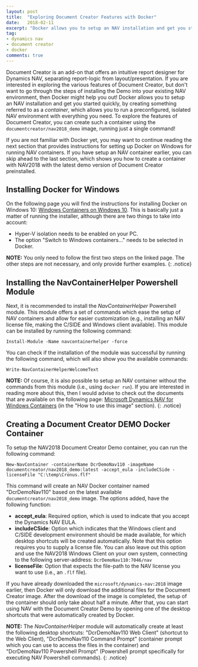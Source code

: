 ```yaml
---
layout: post
title:  "Exploring Document Creator Features with Docker"
date:   2018-02-11
excerpt: "Docker allows you to setup an NAV installation and get you started quickly, by creating something referred to as a container... To explore the features of Document Creator, you can create such a container using the `documentcreator/nav2018_demo` image, running just a single command!"
tag:
- dynamics nav
- document creator
- docker
comments: true
---
```


Document Creator is an add-on that offers an intuitive report designer for Dynamics NAV, separating report-logic from layout/presentation. If you are interested in exploring the various features of Document Creator, but don't want to go through the steps of installing the Demo into your existing NAV environment, then Docker might help you out!
Docker allows you to setup an NAV installation and get you started quickly, by creating something referred to as a *container*, which allows you to run a preconfigured, isolated NAV environment with everything you need.
To explore the features of Document Creator, you can create such a container using the `documentcreator/nav2018_demo` image, running just a single command!

If you are not familiar with Docker yet, you may want to continue reading the next section that provides instructions for setting up Docker on Windows for running NAV containers.
If you have setup an NAV container earlier, you can skip ahead to the last section, which shows you how to create a container with NAV2018 with the latest demo version of Document Creator preinstalled.

## Installing Docker for Windows

On the following page you will find the instructions for installing Docker on Windows 10: [Windows Containers on Windows 10](https://docs.microsoft.com/en-us/virtualization/windowscontainers/quick-start/quick-start-windows-10).
This is basically just a matter of running the installer, although there are two things to take into account:
* Hyper-V isolation needs to be enabled on your PC.
* The option "Switch to Windows containers..." needs to be selected in Docker.

**NOTE:** You only need to follow the first two steps on the linked page. The other steps are not necessary, and only provide further examples.
{: .notice}

## Installing the NavContainerHelper Powershell Module

Next, it is recommended to install the *NavContainerHelper* Powershell module. This module offers a set of commands which ease the setup of NAV containers and allow for easier customization (e.g., installing an NAV license file, making the C/SIDE and Windows client available).
This module can be installed by running the following command:

```Install-Module -Name navcontainerhelper -force```

You can check if the installation of the module was successful by running the following command, which will also show you the available commands:

```Write-NavContainerHelperWelcomeText```

**NOTE:** Of course, it is also possible to setup an NAV container without the commands from this module (i.e., using `docker run`). If you are interested in reading more about this, then I would advise to check out the documents that are available on the following page: [Microsoft Dynamics NAV for Windows Containers](https://hub.docker.com/r/microsoft/dynamics-nav/) (in the "How to use this image" section).
{: .notice}

## Creating a Document Creator DEMO Docker Container

To setup the NAV2018 Document Creator Demo container, you can run the following command:

```New-NavContainer -containerName DcrDemoNav110 -imageName documentcreator/nav2018_demo:latest -accept_eula -includeCSide -licenseFile "C:\temp\Cronus.flf"```

This command will create an NAV Docker container named "DcrDemoNav110" based on the latest available `documentcreator/nav2018_demo` image.
The options added, have the following function:
* **accept_eula**: Required option, which is used to indicate that you accept the Dynamics NAV EULA.
* **includeCSide**: Option which indicates that the Windows client and C/SIDE development environment should be made available, for which desktop shortcuts will be created automatically. Note that this option requires you to supply a license file. You can also leave out this option and use the NAV2018 Windows Client on your own system, connecting to the following server-address: `DcrDemoNav110:7046/nav`
* **licenseFile**: Option that expects the file-path to the NAV license you want to use (i.e., an `.flf` file).

If you have already downloaded the `microsoft/dynamics-nav:2018` image earlier, then Docker will only download the additional files for the Document Creator image.
After the download of the image is completed, the setup of the container should only take about half a minute. After that, you can start using NAV with the Document Creator Demo by opening one of the desktop shortcuts that were automatically created by Docker.

**NOTE:** The *NavContainerHelper* module will automatically create at least the following desktop shortcuts: "DcrDemoNav110 Web Client" (shortcut to the Web Client), "DcrDemoNav110 Command Prompt" (container prompt which you can use to access the files in the container) and "DcrDemoNav110 Powershell Prompt" (Powershell prompt specifically for executing NAV Powershell commands).
{: .notice}